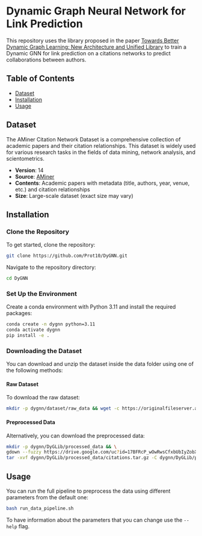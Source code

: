 # Dynamic Graph Neural Network for Link Prediction

This repository uses the library proposed in the paper [Towards Better Dynamic Graph Learning: New Architecture and Unified Library](https://arxiv.org/abs/2303.13047) to train a Dynamic GNN for link prediction on a citations networks to predict collaborations between authors. 

## Table of Contents

- [Dataset](#dataset)
- [Installation](#installation)
- [Usage](#usage)

## Dataset

The AMiner Citation Network Dataset is a comprehensive collection of academic papers and their citation relationships. This dataset is widely used for various research tasks in the fields of data mining, network analysis, and scientometrics.

- **Version**: 14
- **Source**: [AMiner](https://www.aminer.cn/citation)
- **Contents**: Academic papers with metadata (title, authors, year, venue, etc.) and citation relationships
- **Size**: Large-scale dataset (exact size may vary)

## Installation

### Clone the Repository

To get started, clone the repository:

```bash
git clone https://github.com/Prot10/DyGNN.git
```

Navigate to the repository directory:

```bash
cd DyGNN
```

### Set Up the Environment

Create a conda environment with Python 3.11 and install the required packages:

```bash
conda create -n dygnn python=3.11
conda activate dygnn
pip install -e .
```

### Downloading the Dataset

You can download and unzip the dataset inside the data folder using one of the following methods:

#### Raw Dataset

To download the raw dataset:

```bash
mkdir -p dygnn/dataset/raw_data && wget -c https://originalfileserver.aminer.cn/misc/dblp_v14.tar.gz -O - | tar -xz -C dygnn/dataset/raw_data
```

#### Preprocessed Data

Alternatively, you can download the preprocessed data:

```bash
mkdir -p dygnn/DyGLib/processed_data && \
gdown --fuzzy https://drive.google.com/uc?id=17BFRcP_wOwRwsCfxbUbIyZobX2ji2K3b -O dygnn/DyGLib/processed_data/citations.tar.gz && \
tar -xvf dygnn/DyGLib/processed_data/citations.tar.gz -C dygnn/DyGLib/processed_data
```

## Usage

You can run the full pipeline to preprocess the data using different parameters from the default one:

```bash
bash run_data_pipeline.sh
```

To have information about the parameters that you can change use the `--help` flag.

